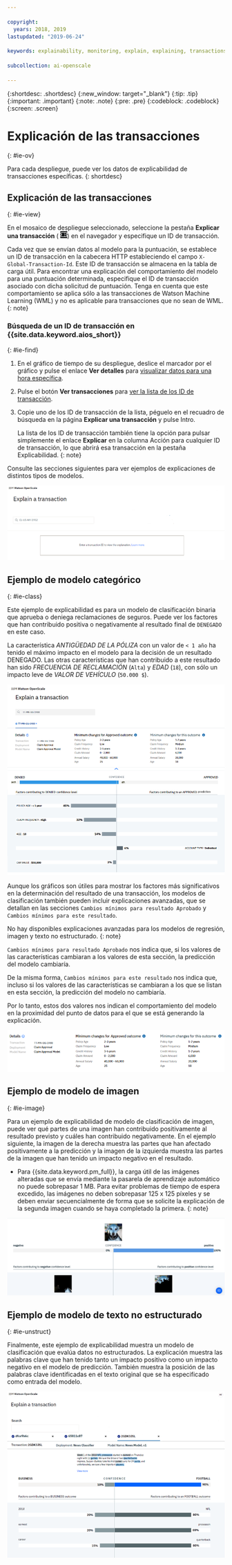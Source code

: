 ```yaml
---

copyright:
  years: 2018, 2019
lastupdated: "2019-06-24"

keywords: explainability, monitoring, explain, explaining, transactions, transaction ID

subcollection: ai-openscale

---
```


{:shortdesc: .shortdesc}
{:new_window: target="_blank"}
{:tip: .tip}
{:important: .important}
{:note: .note}
{:pre: .pre}
{:codeblock: .codeblock}
{:screen: .screen}

# Explicación de las transacciones
{: #ie-ov}

Para cada despliegue, puede ver los datos de explicabilidad de transacciones específicas.
{: shortdesc}

## Explicación de las transacciones
{: #ie-view}

En el mosaico de despliegue seleccionado, seleccione la pestaña **Explicar una transacción** ( ![Pestaña Explicar una transacción](images/insight-transact-tab.png)) en el navegador y especifique un ID de transacción.

Cada vez que se envían datos al modelo para la puntuación, se establece un ID de transacción en la cabecera HTTP estableciendo el campo `X-Global-Transaction-Id`. Este ID de transacción se almacena en la tabla de carga útil. Para encontrar una explicación del comportamiento del modelo para una puntuación determinada, especifique el ID de transacción asociado con dicha solicitud de puntuación. Tenga en cuenta que este comportamiento se aplica sólo a las transacciones de Watson Machine Learning (WML) y no es aplicable para transacciones que no sean de WML.
{: note}

### Búsqueda de un ID de transacción en {{site.data.keyword.aios_short}}
{: #ie-find}

1.  En el gráfico de tiempo de su despliegue, deslice el marcador por el gráfico y pulse el enlace **Ver detalles** para [visualizar datos para una hora específica](/docs/services/ai-openscale?topic=ai-openscale-it-ov#it-vdet).
1.  Pulse el botón **Ver transacciones** para [ver la lista de los ID de transacción](/docs/services/ai-openscale?topic=ai-openscale-it-ov#it-tra).
1.  Copie uno de los ID de transacción de la lista, péguelo en el recuadro de búsqueda en la página **Explicar una transacción** y pulse Intro.

    La lista de los ID de transacción también tiene la opción para pulsar simplemente el enlace **Explicar** en la columna Acción para cualquier ID de transacción, lo que abrirá esa transacción en la pestaña Explicabilidad.
    {: note}

  Consulte las secciones siguientes para ver ejemplos de explicaciones de distintos tipos de modelos.

  ![ID de transacción de explicabilidad](images/insight-explain-trans-id.png)

## Ejemplo de modelo categórico
{: #ie-class}

Este ejemplo de explicabilidad es para un modelo de clasificación binaria que aprueba o deniega reclamaciones de seguros. Puede ver los factores que han contribuido positiva o negativamente al resultado final de `DENEGADO` en este caso.

La característica *ANTIGÜEDAD DE LA PÓLIZA* con un valor de `< 1 año` ha tenido el máximo impacto en el modelo para la decisión de un resultado DENEGADO. Las otras características que han contribuido a este resultado han sido *FRECUENCIA DE RECLAMACIÓN* (`Alta`) y *EDAD* (`18`), con sólo un impacto leve de *VALOR DE VEHÍCULO* (`50.000 $`).

![Clasificación binaria de la explicabilidad](images/insight-explain-binary.png)

Aunque los gráficos son útiles para mostrar los factores más significativos en la determinación del resultado de una transacción, los modelos de clasificación también pueden incluir explicaciones avanzadas, que se detallan en las secciones `Cambios mínimos para resultado Aprobado` y `Cambios mínimos para este resultado`.

No hay disponibles explicaciones avanzadas para los modelos de regresión, imagen y texto no estructurado.
{: note}

`Cambios mínimos para resultado Aprobado` nos indica que, si los valores de las características cambiaran a los valores de esta sección, la predicción del modelo cambiaría.

De la misma forma, `Cambios mínimos para este resultado` nos indica que, incluso si los valores de las características se cambiaran a los que se listan en esta sección, la predicción del modelo no cambiaría.

Por lo tanto, estos dos valores nos indican el comportamiento del modelo en la proximidad del punto de datos para el que se está generando la explicación.

![Explicabilidad - Clasificación binaria](images/insight-explain-binary2.png)

## Ejemplo de modelo de imagen
{: #ie-image}

Para un ejemplo de explicabilidad de modelo de clasificación de imagen, puede ver qué partes de una imagen han contribuido positivamente al resultado previsto y cuáles han contribuido negativamente. En el ejemplo siguiente, la imagen de la derecha muestra las partes que han afectado positivamente a la predicción y la imagen de la izquierda muestra las partes de la imagen que han tenido un impacto negativo en el resultado.

- Para {{site.data.keyword.pm_full}}, la carga útil de las imágenes alteradas que se envía mediante la pasarela de aprendizaje automático no puede sobrepasar 1 MB. Para evitar problemas de tiempo de espera excedido, las imágenes no deben sobrepasar 125 x 125 píxeles y se deben enviar secuencialmente de forma que se solicite la explicación de la segunda imagen cuando se haya completado la primera.
{: note}

![Explicabilidad - Clasificación de imagen](images/insight-explain-image.png)

## Ejemplo de modelo de texto no estructurado
{: #ie-unstruct}

Finalmente, este ejemplo de explicabilidad muestra un modelo de clasificación que evalúa datos no estructurados. La explicación muestra las palabras clave que han tenido tanto un impacto positivo como un impacto negativo en el modelo de predicción. También muestra la posición de las palabras clave identificadas en el texto original que se ha especificado como entrada del modelo.

![Explicabilidad - Clasificación de imagen](images/insight-explain-text.png)

